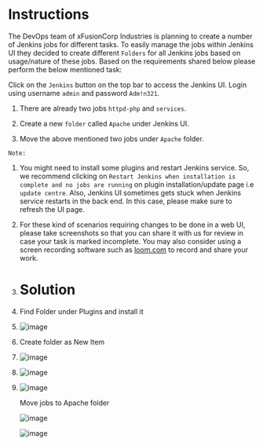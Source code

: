 # Instructions

The DevOps team of xFusionCorp Industries is planning to create a number of Jenkins jobs for different tasks. To easily manage the jobs within Jenkins UI they decided to create different `Folders` for all Jenkins jobs based on usage/nature of these jobs. Based on the requirements shared below please perform the below mentioned task:

Click on the `Jenkins` button on the top bar to access the Jenkins UI. Login using username `admin` and password `Adm!n321`.

1. There are already two jobs `httpd-php` and `services`.

2. Create a new `folder` called `Apache` under Jenkins UI.

3. Move the above mentioned two jobs under `Apache` folder.

`Note:`

1. You might need to install some plugins and restart Jenkins service. So, we recommend clicking on `Restart Jenkins when installation is complete and no jobs are running` on plugin installation/update page i.e `update centre`. Also, Jenkins UI sometimes gets stuck when Jenkins service restarts in the back end. In this case, please make sure to refresh the UI page.

2. For these kind of scenarios requiring changes to be done in a web UI, please take screenshots so that you can share it with us for review in case your task is marked incomplete. You may also consider using a screen recording software such as [loom.com](http://loom.com/) to record and share your work.

3. # Solution

4. Find Folder under Plugins and install it

5. ![image](https://github.com/janaom/KodeKloud-Engineer-2.0/assets/83917694/2d3e9d34-4039-41a5-ab93-728a83851e99)

6. Create folder as New Item

7. ![image](https://github.com/janaom/KodeKloud-Engineer-2.0/assets/83917694/8dded2c3-53f5-45f5-9ee8-19de450dcc76)

8. ![image](https://github.com/janaom/KodeKloud-Engineer-2.0/assets/83917694/4fa6b701-1569-40a0-946f-332562cc4167)

9. ![image](https://github.com/janaom/KodeKloud-Engineer-2.0/assets/83917694/31f7c771-f98b-49a3-97dc-6bb0003e5285)

   Move jobs to Apache folder

   ![image](https://github.com/janaom/KodeKloud-Engineer-2.0/assets/83917694/1f87a16a-27a3-4b67-94fc-0a538a05a815)

   ![image](https://github.com/janaom/KodeKloud-Engineer-2.0/assets/83917694/d35ed213-ef4e-48b0-8d76-ea557ce659d9)





